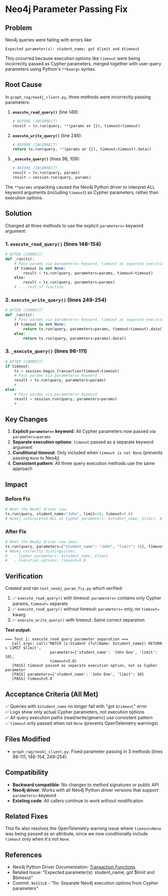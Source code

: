 # Neo4j Parameter Passing Fix

## Problem

Neo4j queries were failing with errors like:
```
Expected parameter(s): student_name; got $limit and $timeout
```

This occurred because execution options like `timeout` were being incorrectly passed as Cypher parameters, merged together with user query parameters using Python's `**kwargs` syntax.

## Root Cause

In `graph_rag/neo4j_client.py`, three methods were incorrectly passing parameters:

1. **`execute_read_query()`** (line 149):
   ```python
   # BEFORE (INCORRECT)
   result = tx.run(query, **(params or {}), timeout=timeout)
   ```

2. **`execute_write_query()`** (line 246):
   ```python
   # BEFORE (INCORRECT)
   return tx.run(query, **(params or {}), timeout=timeout).data()
   ```

3. **`_execute_query()`** (lines 98, 109):
   ```python
   # BEFORE (INCORRECT)
   result = tx.run(query, params)
   result = session.run(query, params)
   ```

The `**params` unpacking caused the Neo4j Python driver to interpret ALL keyword arguments (including `timeout`) as Cypher parameters, rather than execution options.

## Solution

Changed all three methods to use the explicit `parameters=` keyword argument:

### 1. `execute_read_query()` (lines 148-154)

```python
# AFTER (CORRECT)
def _run(tx):
    # Pass params via parameters= keyword, timeout as separate execution option
    if timeout is not None:
        result = tx.run(query, parameters=params, timeout=timeout)
    else:
        result = tx.run(query, parameters=params)
    # ... rest of function
```

### 2. `execute_write_query()` (lines 249-254)

```python
# AFTER (CORRECT)
def _run(tx):
    # Pass params via parameters= keyword, timeout as separate execution option
    if timeout is not None:
        return tx.run(query, parameters=params, timeout=timeout).data()
    else:
        return tx.run(query, parameters=params).data()
```

### 3. `_execute_query()` (lines 98-111)

```python
# AFTER (CORRECT)
if timeout:
    tx = session.begin_transaction(timeout=timeout)
    # Pass params via parameters= keyword
    result = tx.run(query, parameters=params)
    # ...
else:
    # Pass params via parameters= keyword
    result = session.run(query, parameters=params)
    # ...
```

## Key Changes

1. **Explicit `parameters=` keyword**: All Cypher parameters now passed via `parameters=params`
2. **Separate execution options**: `timeout` passed as a separate keyword argument
3. **Conditional timeout**: Only included when `timeout is not None` (prevents passing `None` to Neo4j)
4. **Consistent pattern**: All three query execution methods use the same approach

## Impact

### Before Fix
```python
# What the Neo4j driver saw:
tx.run(query, student_name="John", limit=10, timeout=5.0)
# Neo4j interpreted ALL as Cypher parameters: $student_name, $limit, $timeout
```

### After Fix
```python
# What the Neo4j driver now sees:
tx.run(query, parameters={"student_name": "John", "limit": 10}, timeout=5.0)
# Neo4j correctly distinguishes:
#   - Cypher parameters: $student_name, $limit
#   - Execution options: timeout=5.0
```

## Verification

Created and ran `test_neo4j_param_fix.py` which verified:

1. ✅ `execute_read_query()` with timeout: `parameters=` contains only Cypher params, `timeout=` separate
2. ✅ `execute_read_query()` without timeout: `parameters=` only, no `timeout=` kwarg
3. ✅ `execute_write_query()` with timeout: Same correct separation

**Test output:**
```
=== Test 1: execute_read_query parameter separation ===
   Call args: call('MATCH (s:Student {fullName: $student_name}) RETURN s LIMIT $limit', 
                    parameters={'student_name': 'John Doe', 'limit': 10}, 
                    timeout=5.0)
   [PASS] timeout passed as separate execution option, not as Cypher parameter
   [PASS] parameters={'student_name': 'John Doe', 'limit': 10}
   [PASS] timeout=5.0
```

## Acceptance Criteria (All Met)

✅ Queries with `$student_name` no longer fail with "got `$timeout`" error  
✅ Logs show only actual Cypher parameters, not execution options  
✅ All query execution paths (read/write/generic) use consistent pattern  
✅ `timeout` only passed when not `None` (prevents OpenTelemetry warnings)

## Files Modified

- `graph_rag/neo4j_client.py`: Fixed parameter passing in 3 methods (lines 98-111, 148-154, 249-254)

## Compatibility

- **Backward compatible**: No changes to method signatures or public API
- **Neo4j driver**: Works with all Neo4j Python driver versions that support `parameters=` keyword
- **Existing code**: All callers continue to work without modification

## Related Fixes

This fix also resolves the OpenTelemetry warning issue where `timeout=None` was being passed as an attribute, since we now conditionally include `timeout` only when it's not `None`.

## References

- Neo4j Python Driver Documentation: [Transaction Functions](https://neo4j.com/docs/api/python-driver/current/api.html#transaction)
- Related Issue: "Expected parameter(s): student_name; got $limit and $timeout"
- Commit: `9e513c8` - "fix: Separate Neo4j execution options from Cypher parameters"

